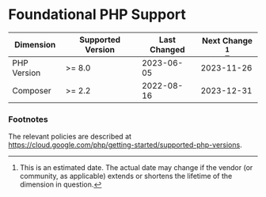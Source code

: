 # Foundational PHP Support

| Dimension   | Supported Version | Last Changed | Next Change [^next-change] |
|-------------|-------------------|--------------|----------------------------|
| PHP Version | >= 8.0            | 2023-06-05   | 2023-11-26                 |
| Composer    | >= 2.2            | 2022-08-16   | 2023-12-31                 |

[^next-change]: This is an estimated date. The actual date may change if the
vendor (or community, as applicable) extends or shortens the lifetime of the
dimension in question.

### Footnotes

The relevant policies are described at https://cloud.google.com/php/getting-started/supported-php-versions.
